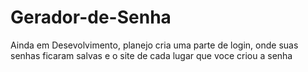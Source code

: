 # Gerador-de-Senha
Ainda em Desevolvimento, planejo cria uma parte de login, onde suas senhas ficaram salvas e o site de cada lugar que voce criou a senha
